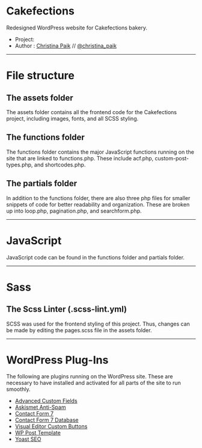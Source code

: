 # Cakefections

Redesigned WordPress website for Cakefections bakery.

* Project: [](https://github.com/ahaywood/ahha-susy)
* Author : [Christina Paik](http://www.christinapaik.net) // [@christina_paik](http://twitter.com/christina_paik)

---

# File structure

## The assets folder

The assets folder contains all the frontend code for the Cakefections project, including images, fonts, and all SCSS styling.

## The functions folder

The functions folder contains the major JavaScript functions running on the site that are linked to functions.php. These include acf.php, custom-post-types.php, and shortcodes.php.

## The partials folder

In addition to the functions folder, there are also three php files for smaller snippets of code for better readability and organization. These are broken up into loop.php, pagination.php, and searchform.php.

---

# JavaScript

JavaScript code can be found in the functions folder and partials folder.

---

# Sass

## The Scss Linter (.scss-lint.yml)

SCSS was used for the frontend styling of this project. Thus, changes can be made by editing the pages.scss file in the assets folder.

---

# WordPress Plug-Ins

The following are plugins running on the WordPress site. These are necessary to have installed and activated for all parts of the site to run smoothly.

* [Advanced Custom Fields](https://www.advancedcustomfields.com/)
* [Askismet Anti-Spam](https://akismet.com/)
* [Contact Form 7](https://contactform7.com/)
* [Contact Form 7 Database](https://ninjateam.org/)
* [Visual Editor Custom Buttons](http://eborninteractive.se/)
* [WP Post Template](http://www.dotsquares.com/)
* [Yoast SEO](https://yoast.com/wordpress/plugins/seo/#utm_source=wpadmin&utm_medium=plugin&utm_campaign=wpseoplugin)
